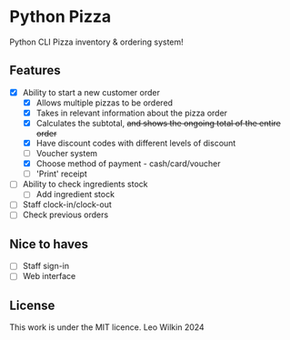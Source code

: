 # Python Pizza
Python CLI Pizza inventory &amp; ordering system!

## Features
- [X] Ability to start a new customer order
  - [X] Allows multiple pizzas to be ordered
  - [X] Takes in relevant information about the pizza order
  - [X] Calculates the subtotal, ~~and shows the ongoing total of the entire order~~
  - [X] Have discount codes with different levels of discount
  - [ ] Voucher system
  - [X] Choose method of payment - cash/card/voucher
  - [ ] 'Print' receipt
- [ ] Ability to check ingredients stock
  - [ ] Add ingredient stock
- [ ] Staff clock-in/clock-out
- [ ] Check previous orders

## Nice to haves
- [ ] Staff sign-in
- [ ] Web interface

## License
This work is under the MIT licence. Leo Wilkin 2024
